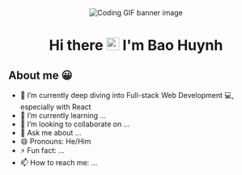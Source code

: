 <div align="center">
    <img src="https://media.giphy.com/media/dMLmQfCO7lCA2gX3tw/giphy.gif" alt="Coding GIF banner image" />
</div>

<h1 align="center"> Hi there <img src="https://media.giphy.com/media/hvRJCLFzcasrR4ia7z/giphy.gif" alt="" height="25px"/> I'm Bao Huynh </h1>

## About me 😀

-   🔭 I’m currently deep diving into Full-stack Web Development 💻, especially with React
-   🌱 I’m currently learning ...
-   👯 I’m looking to collaborate on ...
-   💬 Ask me about ...
-   😄 Pronouns: He/Him
-   ⚡ Fun fact: ...
-   📫 How to reach me: ...
